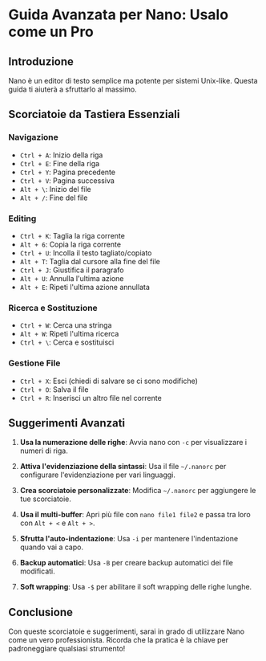 # Guida Avanzata per Nano: Usalo come un Pro

## Introduzione
Nano è un editor di testo semplice ma potente per sistemi Unix-like. Questa guida ti aiuterà a sfruttarlo al massimo.

## Scorciatoie da Tastiera Essenziali

### Navigazione
- `Ctrl + A`: Inizio della riga
- `Ctrl + E`: Fine della riga
- `Ctrl + Y`: Pagina precedente
- `Ctrl + V`: Pagina successiva
- `Alt + \`: Inizio del file
- `Alt + /`: Fine del file

### Editing
- `Ctrl + K`: Taglia la riga corrente
- `Alt + 6`: Copia la riga corrente
- `Ctrl + U`: Incolla il testo tagliato/copiato
- `Alt + T`: Taglia dal cursore alla fine del file
- `Ctrl + J`: Giustifica il paragrafo
- `Alt + U`: Annulla l'ultima azione
- `Alt + E`: Ripeti l'ultima azione annullata

### Ricerca e Sostituzione
- `Ctrl + W`: Cerca una stringa
- `Alt + W`: Ripeti l'ultima ricerca
- `Ctrl + \`: Cerca e sostituisci

### Gestione File
- `Ctrl + X`: Esci (chiedi di salvare se ci sono modifiche)
- `Ctrl + O`: Salva il file
- `Ctrl + R`: Inserisci un altro file nel corrente

## Suggerimenti Avanzati

1. **Usa la numerazione delle righe**: Avvia nano con `-c` per visualizzare i numeri di riga.

2. **Attiva l'evidenziazione della sintassi**: Usa il file `~/.nanorc` per configurare l'evidenziazione per vari linguaggi.

3. **Crea scorciatoie personalizzate**: Modifica `~/.nanorc` per aggiungere le tue scorciatoie.

4. **Usa il multi-buffer**: Apri più file con `nano file1 file2` e passa tra loro con `Alt + <` e `Alt + >`.

5. **Sfrutta l'auto-indentazione**: Usa `-i` per mantenere l'indentazione quando vai a capo.

6. **Backup automatici**: Usa `-B` per creare backup automatici dei file modificati.

7. **Soft wrapping**: Usa `-$` per abilitare il soft wrapping delle righe lunghe.

## Conclusione
Con queste scorciatoie e suggerimenti, sarai in grado di utilizzare Nano come un vero professionista. Ricorda che la pratica è la chiave per padroneggiare qualsiasi strumento!
